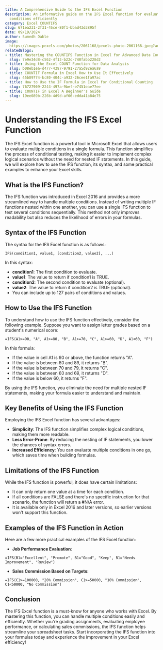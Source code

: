 ```yaml
---
title: A Comprehensive Guide to the IFS Excel Function
description: An informative guide on the IFS Excel function for evaluating multiple
  conditions efficiently
category: Excel COUNTIFS
slug: 671ea231-2f31-46ce-80f1-bbad43d3895f
date: 09/19/2024
author: Sumedh Dable
image: 
  https://images.pexels.com/photos/2061168/pexels-photo-2061168.jpeg?auto=compress&cs=tinysrgb&w=600
relatedBlogs:
- title: Mastering the COUNTIFS Function in Excel for Advanced Data Counting
  slug: 7e9e34d8-c562-4f13-b22c-740fabb228d2
- title: Using the Excel COUNT Function for Data Analysis
  slug: b08eb1ea-d477-4397-9791-27a5d92ea6a9
- title: COUNTIF Formula in Excel How to Use It Effectively
  slug: 45b89774-bc80-404c-a932-26cee1fa97ac
- title: How to Use the IF Formula in Excel for Conditional Counting
  slug: 76727909-2244-497a-9bef-e7451eae77ee
- title: COUNTIF in Excel A Beginner's Guide
  slug: 19ee089b-226b-4d9d-af66-edda41a84e75
---
```


# Understanding the IFS Excel Function

The IFS Excel function is a powerful tool in Microsoft Excel that allows users to evaluate multiple conditions in a single formula. This function simplifies the process of conditional testing, making it easier to implement complex logical scenarios without the need for nested IF statements. In this guide, we will explore how to use the IFS function, its syntax, and some practical examples to enhance your Excel skills.

## What is the IFS Function?

The IFS function was introduced in Excel 2016 and provides a more streamlined way to handle multiple conditions. Instead of writing multiple IF functions nested within one another, you can use a single IFS function to test several conditions sequentially. This method not only improves readability but also reduces the likelihood of errors in your formulas.

## Syntax of the IFS Function

The syntax for the IFS Excel function is as follows:

```excel
IFS(condition1, value1, [condition2, value2], ...)
```

In this syntax:
- **condition1**: The first condition to evaluate.
- **value1**: The value to return if condition1 is TRUE.
- **condition2**: The second condition to evaluate (optional).
- **value2**: The value to return if condition2 is TRUE (optional).
- You can include up to 127 pairs of conditions and values.

## How to Use the IFS Function

To understand how to use the IFS function effectively, consider the following example. Suppose you want to assign letter grades based on a student's numerical score:

```excel
=IFS(A1>=90, "A", A1>=80, "B", A1>=70, "C", A1>=60, "D", A1<60, "F")
```

In this formula:
- If the value in cell A1 is 90 or above, the function returns "A".
- If the value is between 80 and 89, it returns "B".
- If the value is between 70 and 79, it returns "C".
- If the value is between 60 and 69, it returns "D".
- If the value is below 60, it returns "F".

By using the IFS function, you eliminate the need for multiple nested IF statements, making your formula easier to understand and maintain.

## Key Benefits of Using the IFS Function

Employing the IFS Excel function has several advantages:
- **Simplicity**: The IFS function simplifies complex logical conditions, making them more readable.
- **Less Error-Prone**: By reducing the nesting of IF statements, you lower the chances of syntax errors.
- **Increased Efficiency**: You can evaluate multiple conditions in one go, which saves time when building formulas.

## Limitations of the IFS Function

While the IFS function is powerful, it does have certain limitations:
- It can only return one value at a time for each condition.
- If all conditions are FALSE and there's no specific instruction for that scenario, the function will return a #N/A error.
- It is available only in Excel 2016 and later versions, so earlier versions won't support this function.

## Examples of the IFS Function in Action

Here are a few more practical examples of the IFS Excel function:

- **Job Performance Evaluation**: 
```excel
=IFS(B1="Excellent", "Promote", B1="Good", "Keep", B1="Needs Improvement", "Review")
```
- **Sales Commission Based on Targets**: 
```excel
=IFS(C1>=100000, "20% Commission", C1>=50000, "10% Commission", C1<50000, "No Commission")
```

## Conclusion

The IFS Excel function is a must-know for anyone who works with Excel. By mastering this function, you can handle multiple conditions easily and efficiently. Whether you're grading assignments, evaluating employee performance, or calculating sales commissions, the IFS function helps streamline your spreadsheet tasks. Start incorporating the IFS function into your formulas today and experience the improvement in your Excel efficiency!